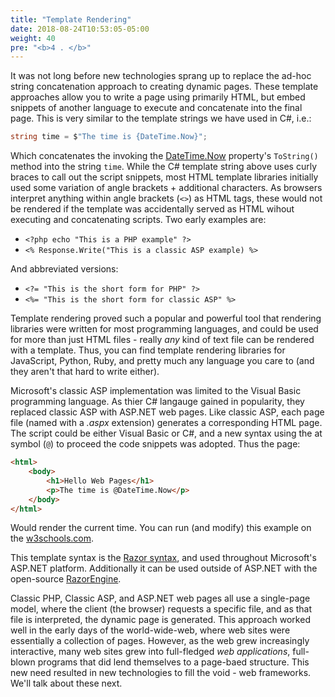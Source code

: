 ```yaml
---
title: "Template Rendering"
date: 2018-08-24T10:53:05-05:00
weight: 40
pre: "<b>4 . </b>"
---
```


It was not long before new technologies sprang up to replace the ad-hoc string concatenation approach to creating dynamic pages.  These template approaches allow you to write a page using primarily HTML, but embed snippets of another language to execute and concatenate into the final page.  This is very similar to the template strings we have used in C#, i.e.:

```csharp
string time = $"The time is {DateTime.Now}";
```

Which concatenates the invoking the [DateTime.Now]() property's `ToString()` method into the string `time`.  While the C# template string above uses curly braces to call out the script snippets, most HTML template libraries initially used some variation of angle brackets + additional characters.  As browsers interpret anything within angle brackets (`<>`) as HTML tags, these would not be rendered if the template was accidentally served as HTML wihout executing and concatenating scripts.  Two early examples are:

* `<?php echo "This is a PHP example" ?>`
* `<% Response.Write("This is a classic ASP example) %>`

And abbreviated versions:

* `<?= "This is the short form for PHP" ?>`
* `<%= "This is the short form for classic ASP" %>`

Template rendering proved such a popular and powerful tool that rendering libraries were written for most programming languages, and could be used for more than just HTML files - really _any_ kind of text file can be rendered with a template.  Thus, you can find template rendering libraries for JavaScript, Python, Ruby, and pretty much any language you care to (and they aren't that hard to write either).  

Microsoft's classic ASP implementation was limited to the Visual Basic programming language.  As thier C# langauge gained in popularity, they replaced classic ASP with ASP.NET web pages.  Like classic ASP, each page file (named with a _.aspx_ extension) generates a corresponding HTML page.  The script could be either Visual Basic or C#, and a new syntax using the at symbol (`@`) to proceed the code snippets was adopted.  Thus the page:

```aspx
<html>
    <body>
        <h1>Hello Web Pages</h1>
        <p>The time is @DateTime.Now</p>
    </body>
</html>
```

Would render the current time.  You can run (and modify) this example on the [w3schools.com](https://www.w3schools.com/asp/showfile_c.asp?filename=try_webpages_cs_001).  

This template syntax is the [Razor syntax](https://en.wikipedia.org/wiki/ASP.NET_Razor), and used throughout Microsoft's ASP.NET platform.  Additionally it can be used outside of ASP.NET with the open-source [RazorEngine](https://antaris.github.io/RazorEngine/).

Classic PHP, Classic ASP, and ASP.NET web pages all use a single-page model, where the client (the browser) requests a specific file, and as that file is interpreted, the dynamic page is generated.  This approach worked well in the early days of the world-wide-web, where web sites were essentially a collection of pages.  However, as the web grew increasingly interactive, many web sites grew into full-fledged _web applications_, full-blown programs that did lend themselves to a page-baed structure.  This new need resulted in new technologies to fill the void - web frameworks.  We'll talk about these next.
